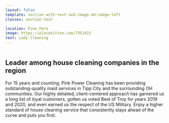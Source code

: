 ```yaml
---
layout: false
template: section-with-text-and-image md:image-left
classes: section-text

location: Pine Park
image: https://placekitten.com/735/615
text: Lady Cleaning
---
```


<Image class="w-full" source={image} text={text} />

## Leader among house cleaning companies in the region

For 15 years and counting, Pink Power Cleaning has been providing outstanding-quality maid services in Tipp City and the surrounding OH communities. Our highly detailed, client-centered approach has garnered us a long list of loyal customers, gotten us voted Best of Troy for years 2019 and 2020, and even earned us the respect of the US Military. Enjoy a higher standard of house cleaning service that consistently stays ahead of the curve and puts you first.

<Spacer />